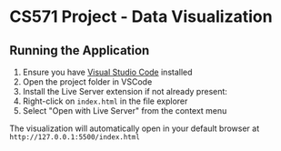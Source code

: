 # CS571 Project - Data Visualization

## Running the Application
1. Ensure you have [Visual Studio Code](https://code.visualstudio.com/) installed
2. Open the project folder in VSCode
3. Install the Live Server extension if not already present:
4. Right-click on `index.html` in the file explorer
5. Select "Open with Live Server" from the context menu

The visualization will automatically open in your default browser at `http://127.0.0.1:5500/index.html`
